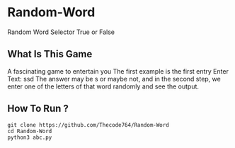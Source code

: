 # Random-Word
Random Word Selector True or False
## What Is This Game
A fascinating game to entertain you
The first example is the first entry
Enter Text: ssd
The answer may be s or maybe not, and in the second step, we enter one of the letters of that word randomly and see the output.
## How To Run ?
```
git clone https://github.com/Thecode764/Random-Word
cd Random-Word
python3 abc.py
```
